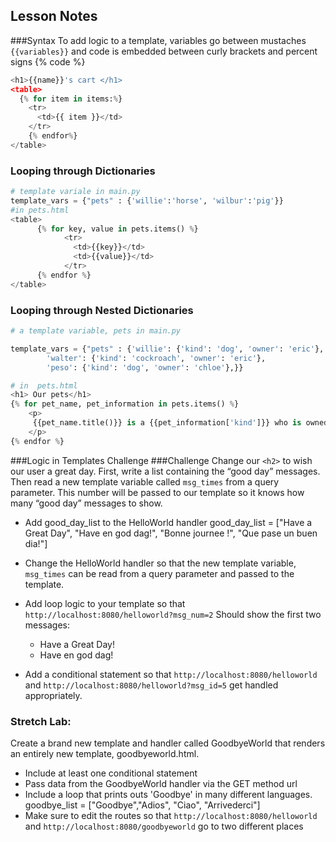 ## Lesson Notes
###Syntax
To add logic to a template, variables go between mustaches `{{variables}}` and code is embedded between curly brackets and percent signs {% code %}
```python
<h1>{{name}}'s cart </h1>
<table>
  {% for item in items:%}
    <tr>
      <td>{{ item }}</td>
    </tr>
    {% endfor%}
</table>
```

### Looping through Dictionaries
```python
# template variale in main.py
template_vars = {"pets" : {'willie':'horse', 'wilbur':'pig'}}
#in pets.html
<table>
      {% for key, value in pets.items() %}
            <tr>
              <td>{{key}}</td>
              <td>{{value}}</td>
            </tr>
      {% endfor %}
</table>

```
### Looping through Nested Dictionaries
```python
# a template variable, pets in main.py

template_vars = {"pets" : {'willie': {'kind': 'dog', 'owner': 'eric'},
        'walter': {'kind': 'cockroach', 'owner': 'eric'},
        'peso': {'kind': 'dog', 'owner': 'chloe'},}}

# in  pets.html
<h1> Our pets</h1>
{% for pet_name, pet_information in pets.items() %}
    <p>
     {{pet_name.title()}} is a {{pet_information['kind']}} who is owned by {{pet_information['owner']}}.
    </p>
{% endfor %}
```

###Logic in Templates Challenge
###Challenge
Change our `<h2>` to wish our user a great day. First, write a list containing the “good day” messages. Then read a new template variable called `msg_times` from a query parameter. This number will be passed to our template so it knows  how many “good day” messages to show.

* Add good_day_list to the HelloWorld handler
good_day_list = ["Have a Great Day", "Have en god dag!", "Bonne journee !", "Que pase un buen dia!"]

* Change the HelloWorld handler so that the new template variable, `msg_times` can be read from a query parameter and passed to the template.

* Add loop logic to your template so that
`http://localhost:8080/helloworld?msg_num=2`
  Should show the first two messages:
  * Have a Great Day!
  * Have en god dag!

* Add a conditional statement so that
`http://localhost:8080/helloworld`
and
`http://localhost:8080/helloworld?msg_id=5`
get handled appropriately.


### Stretch Lab:
Create a brand new template and handler called GoodbyeWorld that renders an entirely new template, goodbyeworld.html.
* Include at least one conditional statement
* Pass data from the GoodbyeWorld handler via the GET method url
* Include a loop that prints outs 'Goodbye' in many different languages. goodbye_list = ["Goodbye","Adios", "Ciao", "Arrivederci"]
* Make sure to edit the routes so that
`http://localhost:8080/helloworld`
and
`http://localhost:8080/goodbyeworld`
go to two different places
